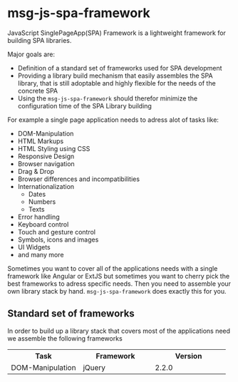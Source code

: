# msg-js-spa-framework

JavaScript SinglePageApp(SPA) Framework is a lightweight framework for building SPA libraries.

Major goals are:

- Definition of a standard set of frameworks used for SPA development
- Providing a library build mechanism that easily assembles the SPA library, that is still adoptable and highly flexible for the needs of the concrete SPA
- Using the `msg-js-spa-framework` should therefor minimize the configuration time of the SPA Library building    

For example a single page application needs to adress alot of tasks like:

- DOM-Manipulation
- HTML Markups
- HTML Styling using CSS
- Responsive Design
- Browser navigation
- Drag & Drop
- Browser differences and incompatibilities
- Internationalization
	- Dates
	- Numbers
	- Texts
- Error handling
- Keyboard control
- Touch and gesture control
- Symbols, icons and images
- UI Widgets
- and many more

Sometimes you want to cover all of the applications needs with a single framework like Angular or ExtJS but sometimes you want to cherry pick the best frameworks to adress specific needs. Then you need to assemble your own library stack by hand. `msg-js-spa-framework` does exactly this for you. 

## Standard set of frameworks 
In order to build up a library stack that covers most of the applications need we assemble the following frameworks
<table style="width:100%">
<tbody>
  <tr>
     <th>Task</th>
     <th>Framework</th>
	 <th>Version</th>
  </tr>
  <tr>
     <td style ="width: 33%;">DOM-Manipulation</td>
     <td style ="width: 33%">jQuery</td>
	 <td>2.2.0</td>
  </tr>
 </tbody>
</table>
